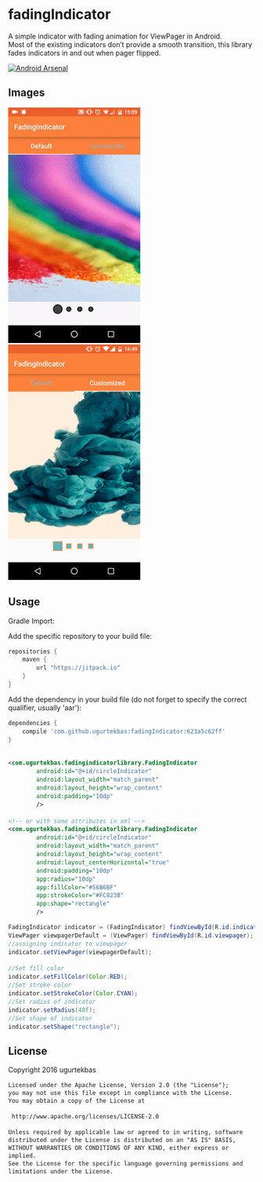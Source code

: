 # fadingIndicator
A simple indicator with fading animation for ViewPager in Android.
<br>
Most of the existing indicators don’t provide a smooth transition, this library fades indicators in and out when pager flipped.

[![Android Arsenal](https://img.shields.io/badge/Android%20Arsenal-fadingIndicator-green.svg?style=true)](https://android-arsenal.com/details/1/3505)

<H2>Images</H2>
<img width="270px" height="480" src="/images/1.gif" />
<img width="270px" height="480" src="/images/2.png" />
<br>

<H2>Usage</H2>
Gradle Import:

Add the specific repository to your build file:
```groovy
repositories {
    maven {
        url "https://jitpack.io"
    }
}
```
Add the dependency in your build file (do not forget to specify the correct qualifier, usually 'aar'):
```groovy
dependencies {
    compile 'com.github.ugurtekbas:fadingIndicator:623a5c62ff'
}
```

```xml

<com.ugurtekbas.fadingindicatorlibrary.FadingIndicator
        android:id="@+id/circleIndicator"
        android:layout_width="match_parent"
        android:layout_height="wrap_content"
        android:padding="10dp"
        />
        
<!-- or with some attributes in xml -->        
<com.ugurtekbas.fadingindicatorlibrary.FadingIndicator
        android:id="@+id/circleIndicator"
        android:layout_width="match_parent"
        android:layout_height="wrap_content"
        android:layout_centerHorizontal="true"
        android:padding="10dp"
        app:radius="10dp"
        app:fillColor="#56B6BF"
        app:strokeColor="#FC823B"
        app:shape="rectangle"
        />
```

```java
FadingIndicator indicator = (FadingIndicator) findViewById(R.id.indicator);
ViewPager viewpagerDefault = (ViewPager) findViewById(R.id.viewpager);
//assigning indicator to viewpager
indicator.setViewPager(viewpagerDefault);

//Set fill color
indicator.setFillColor(Color.RED);
//Set stroke color
indicator.setStrokeColor(Color.CYAN);
//Set radius of indicator
indicator.setRadius(40f);
//Set shape of indicator
indicator.setShape("rectangle");


```
<H2>License</H2>
    Copyright 2016 ugurtekbas

    Licensed under the Apache License, Version 2.0 (the "License");
    you may not use this file except in compliance with the License.
    You may obtain a copy of the License at

     http://www.apache.org/licenses/LICENSE-2.0

    Unless required by applicable law or agreed to in writing, software
    distributed under the License is distributed on an "AS IS" BASIS,
    WITHOUT WARRANTIES OR CONDITIONS OF ANY KIND, either express or implied.
    See the License for the specific language governing permissions and
    limitations under the License.
